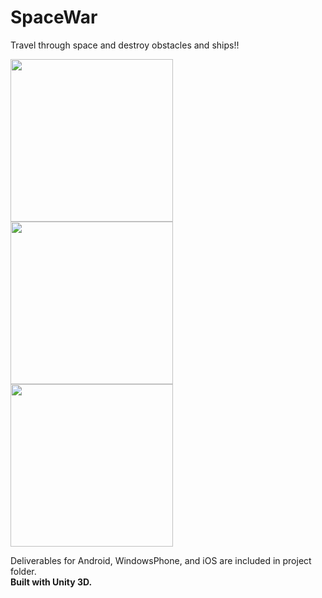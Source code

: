 # SpaceWar
Travel through space and destroy obstacles and ships!!

<img src="http://linhtt.dev.ows.vn/images/1.png"  width="260px"/>
<img src="http://linhtt.dev.ows.vn/images/3.png"  width="260px"/>
<img src="http://linhtt.dev.ows.vn/images/2.png"  width="260px"/>

Deliverables for Android, WindowsPhone, and iOS are included in project folder.
<br>
<b>Built with Unity 3D.</b>
